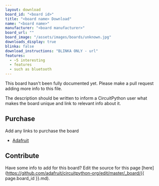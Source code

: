 ```yaml
---
layout: download
board_id: "<board id>"
title: "<board name> Download"
name: "<board name>"
manufacturer: "<board manufacturer>"
board_url: ""
board_image: "/assets/images/boards/unknown.jpg"
downloads_display: true
blinka: false
download_instructions: "BLINKA ONLY - url"
features:
  - ~5 interesting
  - features
  - such as bluetooth
---
```


This board hasn't been fully documented yet. Please make a pull request adding more info to this file.

The description should be written to inform a CircuitPython user what makes the board unique and link to relevant info about it.

## Purchase
Add any links to purchase the board
* [Adafruit](https://www.adafruit.com/product/3857)

## Contribute

Have some info to add for this board? Edit the source for this page [here](https://github.com/adafruit/circuitpython-org/edit/master/_board/{{ page.board_id }}.md).
